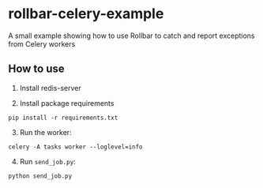 # rollbar-celery-example

A small example showing how to use Rollbar to catch and report exceptions from Celery workers

## How to use

1. Install redis-server

2. Install package requirements

  ```
  pip install -r requirements.txt
  ```

3. Run the worker:

  ```
  celery -A tasks worker --loglevel=info
```

4. Run `send_job.py`:

  ```
  python send_job.py
  ```

